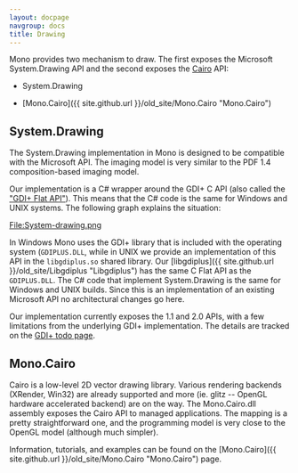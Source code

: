 ```yaml
---
layout: docpage
navgroup: docs
title: Drawing
---
```


Mono provides two mechanism to draw. The first exposes the Microsoft System.Drawing API and the second exposes the [Cairo](http://www.cairographics.org) API:

-   System.Drawing

-   [Mono.Cairo]({{ site.github.url }}/old_site/Mono.Cairo "Mono.Cairo")

System.Drawing
--------------

The System.Drawing implementation in Mono is designed to be compatible with the Microsoft API. The imaging model is very similar to the PDF 1.4 composition-based imaging model.

Our implementation is a C\# wrapper around the GDI+ C API (also called the ["GDI+ Flat API"](http://msdn.microsoft.com/library/default.asp?url=/library/en-us/gdicpp/GDIPlus/GDIPlusReference.asp)). This means that the C\# code is the same for Windows and UNIX systems. The following graph explains the situation:

[File:System-drawing.png](/index.php?title=Special:Upload&wpDestFile=System-drawing.png "File:System-drawing.png")

In Windows Mono uses the GDI+ library that is included with the operating system (`GDIPLUS.DLL`, while in UNIX we provide an implementation of this API in the `libgdiplus.so` shared library. Our [libgdiplus]({{ site.github.url }}/old_site/Libgdiplus "Libgdiplus") has the same C Flat API as the `GDIPLUS.DLL`. The C\# code that implement System.Drawing is the same for Windows and UNIX builds. Since this is an implementation of an existing Microsoft API no architectural changes go here.

Our implementation currently exposes the 1.1 and 2.0 APIs, with a few limitations from the underlying GDI+ implementation. The details are tracked on the [GDI+ todo page](http://anonsvn.mono-project.com/viewvc/trunk/libgdiplus/TODO?view=markup).

Mono.Cairo
----------

Cairo is a low-level 2D vector drawing library. Various rendering backends (XRender, Win32) are already supported and more (ie. glitz -- OpenGL hardware accelerated backend) are on the way. The Mono.Cairo.dll assembly exposes the Cairo API to managed applications. The mapping is a pretty straightforward one, and the programming model is very close to the OpenGL model (although much simpler).

Information, tutorials, and examples can be found on the [Mono.Cairo]({{ site.github.url }}/old_site/Mono.Cairo "Mono.Cairo") page.

